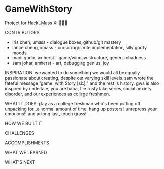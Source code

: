 # GameWithStory
Project for HackUMass XI 🦣🥳🎈 

CONTRIBUTORS
* iris chen, umass - dialogue boxes, github/git mastery
* lance cheng, umass - cursor/bg/sprite implementation, silly goofy moods
* madi gudin, amherst - game/window structure, general chadness
* sam johar, amherst - art, debugging genius, joy
  
INSPIRATION:
we wanted to do something we would all be equally passionate about creating, despite our varying skill levels. sam wrote the fateful message "game. with Story [sic]," and the rest is history. gws is also inspired by undertale, you are baba, the rusty lake series, social anxiety disorder, and our experiences as college freshmen.

WHAT IT DOES:
play as a college freshman who's been putting off unpacking for...a normal amount of time. hang up posters!! unrepress your emotions!! and at long last, touch grass!!

HOW WE BUILT IT

CHALLENGES

ACCOMPLISHMENTS

WHAT WE LEARNED

WHAT'S NEXT
